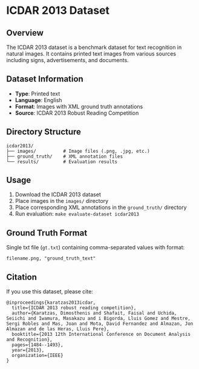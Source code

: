 # ICDAR 2013 Dataset

## Overview
The ICDAR 2013 dataset is a benchmark dataset for text recognition in natural images. It contains printed text images from various sources including signs, advertisements, and documents.

## Dataset Information
- **Type**: Printed text
- **Language**: English
- **Format**: Images with XML ground truth annotations
- **Source**: ICDAR 2013 Robust Reading Competition

## Directory Structure
```
icdar2013/
├── images/          # Image files (.png, .jpg, etc.)
├── ground_truth/    # XML annotation files
└── results/         # Evaluation results
```

## Usage
1. Download the ICDAR 2013 dataset
2. Place images in the `images/` directory
3. Place corresponding XML annotations in the `ground_truth/` directory
4. Run evaluation: `make evaluate-dataset icdar2013`

## Ground Truth Format
Single txt file (`gt.txt`) containing comma-separated values with format:
```
filename.png, "ground_truth_text"
```

## Citation
If you use this dataset, please cite:
```
@inproceedings{karatzas2013icdar,
  title={ICDAR 2013 robust reading competition},
  author={Karatzas, Dimosthenis and Shafait, Faisal and Uchida, Seiichi and Iwamura, Masakazu and i Bigorda, Lluis Gomez and Mestre, Sergi Robles and Mas, Joan and Mota, David Fernandez and Almazan, Jon Almazan and de las Heras, Lluis Pere},
  booktitle={2013 12th International Conference on Document Analysis and Recognition},
  pages={1484--1493},
  year={2013},
  organization={IEEE}
}
``` 
